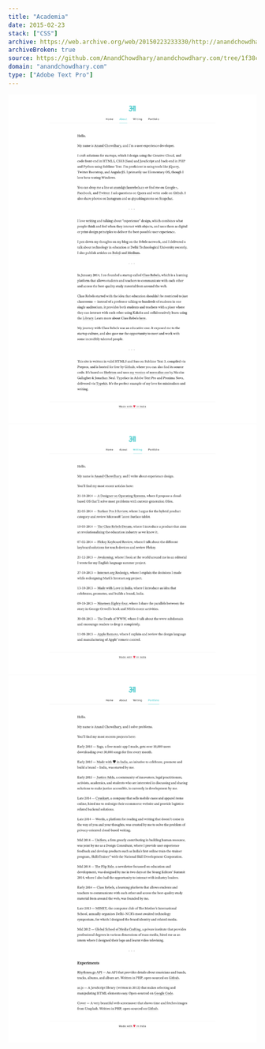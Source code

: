 ```yaml
---
title: "Academia"
date: 2015-02-23
stack: ["CSS"]
archive: https://web.archive.org/web/20150223233330/http://anandchowdhary.com/
archiveBroken: true
source: https://github.com/AnandChowdhary/anandchowdhary.com/tree/1f38c4a
domain: "anandchowdhary.com"
type: ["Adobe Text Pro"]
---
```


<div class="image shadow scrollable"><img alt="Screenshot of about page" src="https://raw.githubusercontent.com/AnandChowdhary/versions/main/assets/academia/about.png"></div>
<div class="image shadow scrollable"><img alt="Screenshot of writing page" src="https://raw.githubusercontent.com/AnandChowdhary/versions/main/assets/academia/writing.png"></div>
<div class="image shadow scrollable"><img alt="Screenshot of portfolio page" src="https://raw.githubusercontent.com/AnandChowdhary/versions/main/assets/academia/portfolio.png"></div>

